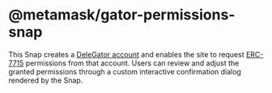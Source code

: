 # @metamask/gator-permissions-snap

This Snap creates a [DeleGator account](https://github.com/MetaMask/delegation-framework) and enables the site to request [ERC-7715](https://eip.tools/eip/7715) permissions from that account. Users can review and adjust the granted permissions through a custom interactive confirmation dialog rendered by the Snap.
